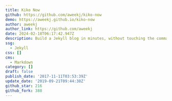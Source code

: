 ```yaml
---
title: Kiko Now
github: https://github.com/aweekj/kiko-now
demo: https://aweekj.github.io/kiko-now
author: aweekj
author_link: https://github.com/aweekj
date: 2024-02-18T06:17:42.947Z
description: Build a Jekyll blog in minutes, without touching the command line.
ssg:
  - Jekyll
css: []
cms:
  - Markdown
category: []
draft: false
publish_date: '2017-11-11T03:53:39Z'
update_date: '2019-09-21T09:44:38Z'
github_star: 216
github_fork: 388
---
```

